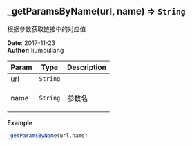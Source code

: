 ## \_getParamsByName(url, name) ⇒ <code>String</code>
<p>根据参数获取链接中的对应值</p>

**Date**: 2017-11-23  
**Author**: liumouliang  

| Param | Type | Description |
| --- | --- | --- |
| url | <code>String</code> |  |
| name | <code>String</code> | <p>参数名</p> |

**Example**  
```javascript
_getParamsByName(url,name)
```
